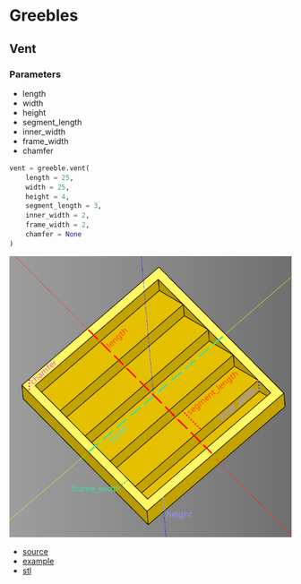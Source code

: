 # Greebles

## Vent

### Parameters
* length
* width
* height
* segment_length
* inner_width
* frame_width
* chamfer

``` python
vent = greeble.vent(
    length = 25,
    width = 25,
    height = 4,
    segment_length = 3,
    inner_width = 2,
    frame_width = 2,
    chamfer = None
)
```

![](image/greeble/03.png)<br />

* [source](../src/cqterrain/greeble/vent.py)
* [example](../example/greeble_vent.py)
* [stl](../stl/greeble_vent.stl)
